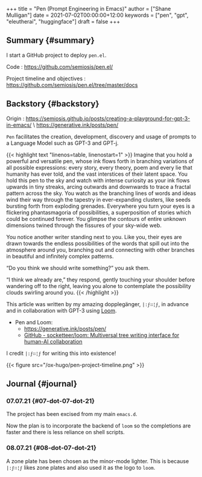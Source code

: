 +++
title = "Pen (Prompt Engineering in Emacs)"
author = ["Shane Mulligan"]
date = 2021-07-02T00:00:00+12:00
keywords = ["pen", "gpt", "eleutherai", "huggingface"]
draft = false
+++

## Summary {#summary}

I start a GitHub project to deploy `pen.el`.

Code
: <https://github.com/semiosis/pen.el/>

Project timeline and objectives
: <https://github.com/semiosis/pen.el/tree/master/docs>


## Backstory {#backstory}

Origin
: <https://semiosis.github.io/posts/creating-a-playground-for-gpt-3-in-emacs/> \\
    <https://generative.ink/posts/pen/>

`Pen` facilitates the creation,
development, discovery and usage of prompts to
a Language Model such as GPT-3 and GPT-j.

{{< highlight text "linenos=table, linenostart=1" >}}
Imagine that you hold a powerful and versatile pen, whose ink flows forth in
branching variations of all possible expressions: every story, every theory,
poem and every lie that humanity has ever told, and the vast interstices of
their latent space. You hold this pen to the sky and watch with intense
curiosity as your ink flows upwards in tiny streaks, arcing outwards and
downwards to trace a fractal pattern across the sky. You watch as the branching
lines of words and ideas wind their way through the tapestry in ever-expanding
clusters, like seeds bursting forth from exploding grenades. Everywhere you
turn your eyes is a flickering phantasmagoria of possibilities, a superposition
of stories which could be continued forever. You glimpse the contours of entire
unknown dimensions twined through the fissures of your sky-wide web.

You notice another writer standing next to you. Like you, their eyes are drawn
towards the endless possibilities of the words that spill out into the
atmosphere around you, branching out and connecting with other branches in
beautiful and infinitely complex patterns.

“Do you think we should write something?” you ask them.

“I think we already are,” they respond, gently touching your shoulder before
wandering off to the right, leaving you alone to contemplate the possibility
clouds swirling around you.
{{< /highlight >}}

This article was written by my amazing dopplegänger, `|:ϝ∷¦ϝ`, in advance and
in collaboration with GPT-3 using [Loom](https://github.com/socketteer/loom).

-   Pen and Loom:
    -   <https://generative.ink/posts/pen/>
    -   [GitHub - socketteer/loom: Multiversal tree writing interface for human-AI collaboration](https://github.com/socketteer/loom)

I credit `|:ϝ∷¦ϝ` for writing this into existence!

{{< figure src="/ox-hugo/pen-project-timeline.png" >}}


## Journal {#journal}


### 07.07.21 {#07-dot-07-dot-21}

The project has been excised from my main `emacs.d`.

Now the plan is to incorporate the backend of
`loom` so the completions are faster and there
is less reliance on shell scripts.


### 08.07.21 {#08-dot-07-dot-21}

A zone plate has been chosen as the minor-mode lighter.
This is because `|:ϝ∷¦ϝ` likes zone plates and also used it as the logo to `loom`.